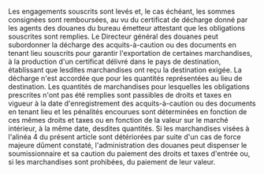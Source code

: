 Les engagements souscrits sont levés et, le cas
échéant, les sommes consignées sont remboursées, au vu du certificat de
décharge donné par les agents des douanes du bureau émetteur attestant
que les obligations souscrites sont remplies.
Le Directeur général des douanes peut subordonner la décharge des
acquits-à-caution ou des documents en tenant lieu souscrits pour
garantir l'exportation de certaines marchandises, à la production d'un
certificat délivré dans le pays de destination, établissant que lesdites
marchandises ont reçu la destination exigée.
La décharge n'est accordée que pour les quantités représentées au lieu
de destination.
Les quantités de marchandises pour lesquelles les obligations prescrites
n'ont pas été remplies sont passibles de droits et taxes en vigueur à la
date d'enregistrement des acquits-à-caution ou des documents en tenant
lieu et les pénalités encourues sont déterminées en fonction de ces
mêmes droits et taxes ou en fonction de la valeur sur le marché
intérieur, à la même date, desdites quantités.
Si les marchandises visées à l'alinéa 4 du présent article sont
détériorées par suite d'un cas de force majeure dûment constaté,
l'administration des douanes peut dispenser le soumissionnaire et sa
caution du paiement des droits et taxes d'entrée ou, si les marchandises
sont prohibées, du paiement de leur valeur.